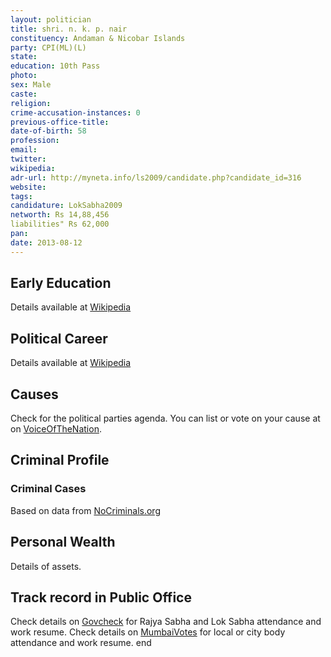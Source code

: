 ```yaml
---
layout: politician
title: shri. n. k. p. nair
constituency: Andaman & Nicobar Islands 
party: CPI(ML)(L)
state: 
education: 10th Pass
photo: 
sex: Male
caste: 
religion: 
crime-accusation-instances: 0
previous-office-title: 
date-of-birth: 58
profession: 
email: 
twitter: 
wikipedia: 
adr-url: http://myneta.info/ls2009/candidate.php?candidate_id=316
website: 
tags: 
candidature: LokSabha2009
networth: Rs 14,88,456
liabilities" Rs 62,000
pan: 
date: 2013-08-12
---
```


## Early Education
Details available at [Wikipedia](http://www.wikipedia.org/wiki/)

## Political Career
Details available at [Wikipedia](http://www.wikipedia.org/wiki/)

## Causes 
Check for the political parties agenda. You can list or vote on your cause at on [VoiceOfTheNation](http://www.voiceofthenation.org).

## Criminal Profile

### Criminal Cases
Based on data from [NoCriminals.org](http://www.nocriminals.org)

## Personal Wealth
Details of assets.

## Track record in Public Office
Check details on [Govcheck](http://www.govcheck.org) for Rajya Sabha and Lok Sabha attendance and work resume. Check details on [MumbaiVotes](http://www.mumbaivotes.org) for local or city body attendance and work resume.
	end
